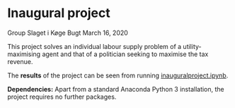 # Inaugural project

Group Slaget i Køge Bugt
March 16, 2020

This project solves an individual labour supply problem of a utility-maximising agent and that of a politician seeking to maximise the tax revenue.

The **results** of the project can be seen from running [inauguralproject.ipynb](inauguralproject.ipynb).

**Dependencies:** Apart from a standard Anaconda Python 3 installation, the project requires no further packages.